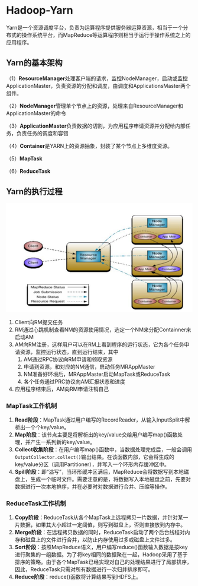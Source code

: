 # Hadoop-Yarn

Yarn是一个资源调度平台，负责为运算程序提供服务器运算资源，相当于一个分布式的操作系统平台，而MapReduce等运算程序则相当于运行于操作系统之上的应用程序。

## Yarn的基本架构

（1）**ResourceManager**处理客户端的请求，监控NodeManager，启动或监控ApplicationMaster，负责资源的分配和调度，由调度和ApplicationsMaster两个组件。

（2）**NodeManager**管理单个节点上的资源，处理来自ResourceManager和ApplicationMaster的命令

（3）**ApplicationMaster**负责数据的切割，为应用程序申请资源并分配给内部任务，负责任务的调度和容错

（4）**Container**是YARN上的资源抽象，封装了某个节点上多维度资源。

（5）**MapTask**

（6）**ReduceTask**

## Yarn的执行过程

![工作流程](assets/20190417203747.png)

1. Client向RM提交任务
2. RM通过心跳机制查看NM的资源使用情况，选定一个NM来分配Containner来启动AM
3. AM向RM注册，这样用户可以在RM上看到程序的运行状态，它为各个任务申请资源，监控运行状态，直到运行结束，其中
   1. AM通过RPC协议向RM申请和领取资源
   2. 申请到资源，和对应的NM通信，启动任务MRAppMaster
   3. NM准备好环境后，MRAppMaster启动MapTask或ReduceTask
   4. 各个任务通过PRC协议向AM汇报状态和进度
4. 应用程序结束后，AM向RM申请注销自己

### MapTask工作机制

1. **Read阶段**：MapTask通过用户编写的RecordReader，从输入InputSplit中解析出一个个key/value。
2. **Map阶段**：该节点主要是将解析出的key/value交给用户编写map()函数处理，并产生一系列新的key/value。
3. **Collect收集阶段**：在用户编写map()函数中，当数据处理完成后，一般会调用`OutputCollector.collect()`输出结果。在该函数内部，它会将生成的key/value分区（调用Partitioner），并写入一个环形内存缓冲区中。
4. **Spill阶段**：即“溢写”，当环形缓冲区满后，MapReduce会将数据写到本地磁盘上，生成一个临时文件。需要注意的是，将数据写入本地磁盘之前，先要对数据进行一次本地排序，并在必要时对数据进行合并、压缩等操作。

### ReduceTask工作机制

1. **Copy阶段**：ReduceTask从各个MapTask上远程拷贝一片数据，并针对某一片数据，如果其大小超过一定阈值，则写到磁盘上，否则直接放到内存中。
2. **Merge阶段**：在远程拷贝数据的同时，ReduceTask启动了两个后台线程对内存和磁盘上的文件进行合并，以防止内存使用过多或磁盘上文件过多。
3. **Sort阶段**：按照MapReduce语义，用户编写reduce()函数输入数据是按key进行聚集的一组数据。为了将key相同的数据聚在一起，Hadoop采用了基于排序的策略。由于各个MapTask已经实现对自己的处理结果进行了局部排序，因此，ReduceTask只需对所有数据进行一次归并排序即可。
4. **Reduce阶段**：reduce()函数将计算结果写到HDFS上。

